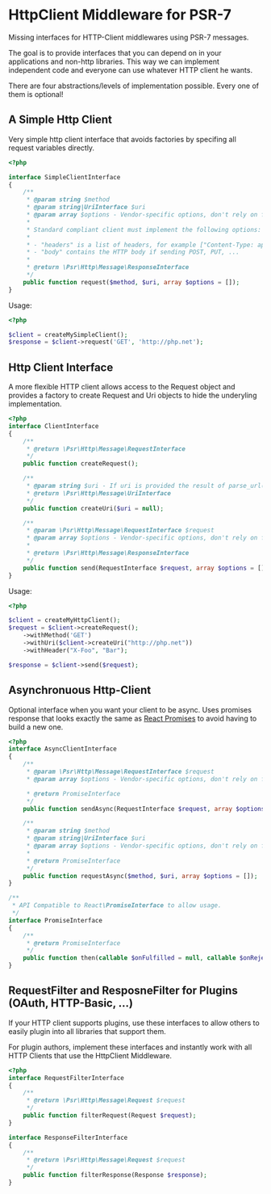 # HttpClient Middleware for PSR-7

Missing interfaces for HTTP-Client middlewares using PSR-7 messages.

The goal is to provide interfaces that you can depend on in your applications
and non-http libraries. This way we can implement independent code and everyone
can use whatever HTTP client he wants.

There are four abstractions/levels of implementation possible. Every one of
them is optional!

## A Simple Http Client

Very simple http client interface that avoids factories by specifing
all request variables directly.

```php
<?php

interface SimpleClientInterface
{
    /**
     * @param string $method
     * @param string|UriInterface $uri
     * @param array $options - Vendor-specific options, don't rely on for interop.
     * 
     * Standard compliant client must implement the following options:
     *
     * - "headers" is a list of headers, for example ["Content-Type: application/json"]
     * - "body" contains the HTTP body if sending POST, PUT, ...
     *
     * @return \Psr\Http\Message\ResponseInterface
     */
    public function request($method, $uri, array $options = []);
}
```

Usage:

```php
<?php

$client = createMySimpleClient();
$response = $client->request('GET', 'http://php.net');
```

## Http Client Interface

A more flexible HTTP client allows access to the Request object
and provides a factory to create Request and Uri objects to 
hide the underyling implementation.

```php
<?php
interface ClientInterface
{
    /**
     * @return \Psr\Http\Message\RequestInterface
     */
    public function createRequest();

    /**
     * @param string $uri - If uri is provided the result of parse_url() is set as parts for UriInterface
     * @return \Psr\Http\Message\UriInterface
     */
    public function createUri($uri = null);

    /**
     * @param \Psr\Http\Message\RequestInterface $request
     * @param array $options - Vendor-specific options, don't rely on for interop.
     *
     * @return \Psr\Http\Message\ResponseInterface
     */
    public function send(RequestInterface $request, array $options = []);
}
```

Usage:

```php
<?php

$client = createMyHttpClient();
$request = $client->createRequest();
    ->withMethod('GET')
    ->withUri($client->createUri("http://php.net"))
    ->withHeader("X-Foo", "Bar");

$response = $client->send($request);
```

## Asynchronuous Http-Client

Optional interface when you want your client to be async. Uses promises
response that looks exactly the same as [React
Promises](https://github.com/reactphp/promise) to avoid having to build a new
one.

```php
<?php
interface AsyncClientInterface
{
    /**
     * @param \Psr\Http\Message\RequestInterface $request
     * @param array $options - Vendor-specific options, don't rely on for interop.

     * @return PromiseInterface
     */
    public function sendAsync(RequestInterface $request, array $options = []);

    /**
     * @param string $method
     * @param string|UriInterface $uri
     * @param array $options - Vendor-specific options, don't rely on for interop.
     *
     * @return PromiseInterface
     */
    public function requestAsync($method, $uri, array $options = []);
}

/**
 * API Compatible to React\PromiseInterface to allow usage.
 */
interface PromiseInterface
{
    /**
     * @return PromiseInterface
     */
    public function then(callable $onFulfilled = null, callable $onRejected = null, callable $onProgress = null);
}
```

## RequestFilter and ResposneFilter for Plugins (OAuth, HTTP-Basic, ...)

If your HTTP client supports plugins, use these interfaces to allow others to
easily plugin into all libraries that support them.

For plugin authors, implement these interfaces and instantly work with all
HTTP Clients that use the HttpClient Middleware.

```php
<?php
interface RequestFilterInterface
{
    /**
     * @return \Psr\Http\Message\Request $request
     */
    public function filterRequest(Request $request);
}

interface ResponseFilterInterface
{
    /**
     * @return \Psr\Http\Message\Request $request
     */
    public function filterResponse(Response $response);
}
```
